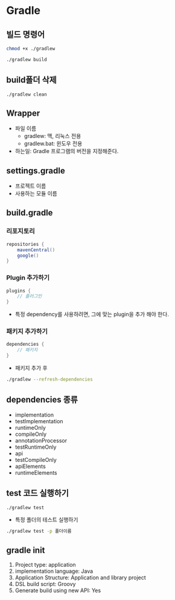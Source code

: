 # Gradle

## 빌드 명령어
```bash
chmod +x ./gradlew
```

```bash
./gradlew build
```

## build폴더 삭제

```bash
./gradlew clean
```

## Wrapper
- 파일 이름
    - gradlew: 맥, 리눅스 전용
    - gradlew.bat: 윈도우 전용
- 하는일: Gradle 프로그램의 버전을 지정해준다.


## settings.gradle
- 프로젝트 이름
- 사용하는 모듈 이름

## build.gradle

### 리포지토리

```groovy
repositories {
	mavenCentral()
	google()
}
```

### Plugin 추가하기

```groovy
plugins {
    // 플러그인
}
```
- 특정 dependency를 사용하려면, 그에 맞는 plugin을 추가 해야 한다.

### 패키지 추가하기
```groovy
dependencies {
    // 패키지
}
```

- 패키지 추가 후

```bash
./gradlew --refresh-dependencies
```

## dependencies 종류
- implementation
- testImplementation
- runtimeOnly
- compileOnly
- annotationProcessor
- testRuntimeOnly
- api
- testCompileOnly
- apiElements
- runtimeElements


## test 코드 실행하기
```bash
./gradlew test
```

- 특정 폴더의 테스트 실행하기
```bash
./gradlew test -p 폴더이름
```

## gradle init
1) Project type: application
2) implementation language: Java
3) Application Structure: Application and library project
4) DSL build script: Groovy
5) Generate build using new API: Yes
